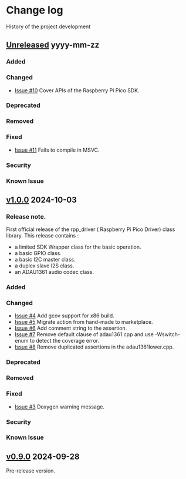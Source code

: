 # Change log
History of the project development

## [Unreleased] yyyy-mm-zz
### Added
### Changed
- [Issue #10](https://github.com/suikan4github/rpp_driver/issues/10) Cover APIs of the Raspberry Pi Pico SDK.
### Deprecated
### Removed
### Fixed
- [Issue #11](https://github.com/suikan4github/rpp_driver/issues/11) Fails to compile in MSVC. 
### Security
### Known Issue

## [v1.0.0] 2024-10-03
### Release note. 
First official release of the rpp_driver ( Raspberry Pi Pico Driver) class library. This release contains : 
- a limited SDK Wrapper class for the basic operation. 
- a basic GPIO class.
- a basic I2C master class.  
- a duplex slave I2S class. 
- an ADAU1361 audio codec class.

### Added
### Changed
- [Issue #4](https://github.com/suikan4github/rpp_driver/issues/4) Add gcov support for x86 build. 
- [Issue #5](https://github.com/suikan4github/rpp_driver/issues/5) Migrate action from hand-made to marketplace.
- [Issue #6](https://github.com/suikan4github/rpp_driver/issues/6) Add comment string to the assertion.
- [Issue #7](https://github.com/suikan4github/rpp_driver/issues/7) Remove default clause of adau1361.cpp and use -Wswitch-enum to detect the coverage error.
- [Issue #8](https://github.com/suikan4github/rpp_driver/issues/8) Remove duplicated assertions in the adau1361lower.cpp.

### Deprecated
### Removed
### Fixed
- [Issue #3](https://github.com/suikan4github/rpp_driver/issues/3) Doxygen warning message. 
### Security
### Known Issue

## [v0.9.0] 2024-09-28
Pre-release version. 

[Unreleased]: https://github.com/suikan4github/rpp_driver/compare/v1.0.0...develop
[v1.0.0]: https://github.com/suikan4github/rpp_driver/compare/v0.9.0...v1.0.0
[v0.9.0]: https://github.com/suikan4github/rpp_driver/compare/v0.0.0...v0.9.0
